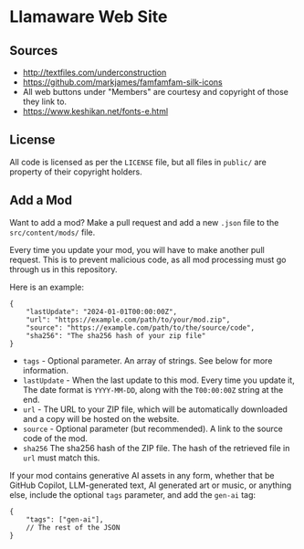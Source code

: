 # Llamaware Web Site

## Sources

- http://textfiles.com/underconstruction
- https://github.com/markjames/famfamfam-silk-icons
- All web buttons under "Members" are courtesy and copyright of those they link to.
- https://www.keshikan.net/fonts-e.html

## License

All code is licensed as per the `LICENSE` file, but all files in `public/` are property of their copyright holders.

## Add a Mod

Want to add a mod? Make a pull request and add a new `.json` file to the `src/content/mods/` file.

Every time you update your mod, you will have to make another pull request. This is to prevent malicious code, as all mod processing must go through us in this repository.

Here is an example:
```jsonc
{
	"lastUpdate": "2024-01-01T00:00:00Z",
	"url": "https://example.com/path/to/your/mod.zip",
	"source": "https://example.com/path/to/the/source/code",
	"sha256": "The sha256 hash of your zip file"
}
```
- `tags` - Optional parameter. An array of strings. See below for more information.
- `lastUpdate` - When the last update to this mod. Every time you update it, The date format is `YYYY-MM-DD`, along with the `T00:00:00Z` string at the end.
- `url` - The URL to your ZIP file, which will be automatically downloaded and a copy will be hosted on the website.
- `source` - Optional parameter (but recommended). A link to the source code of the mod.
- `sha256` The sha256 hash of the ZIP file. The hash of the retrieved file in `url` must match this.

If your mod contains generative AI assets in any form, whether that be GitHub Copilot, LLM-generated text, AI generated art or music, or anything else, include the optional `tags` parameter, and add the `gen-ai` tag:
```jsonc
{
	"tags": ["gen-ai"],
	// The rest of the JSON
}
```
